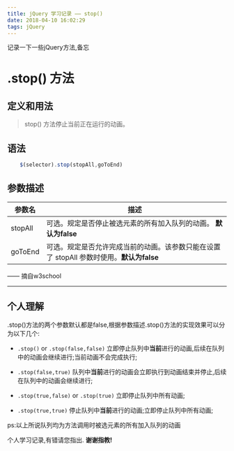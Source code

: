 ```yaml
---
title: jQuery 学习记录 —— stop()
date: 2018-04-10 16:02:29
tags: jQuery
---
```


记录一下一些jQuery方法,备忘

<!-- more -->
# .stop() 方法

## 定义和用法

> stop() 方法停止当前正在运行的动画。

## 语法

``` javascript
    $(selector).stop(stopAll,goToEnd)
```
## 参数描述

| 参数名   | 描述 |
| ------  | ------   |
| stopAll | 可选。规定是否停止被选元素的所有加入队列的动画。 **默认为false**| 
| goToEnd | 可选。规定是否允许完成当前的动画。该参数只能在设置了 stopAll 参数时使用。**默认为false**| 

—— 摘自w3school

----------
## 个人理解
.stop()方法的两个参数默认都是false,根据参数描述.stop()方法的实现效果可以分为以下几个:

 - `.stop()` or `.stop(false,false)`
    立即停止队列中**当前**进行的动画,后续在队列中的动画会继续进行;当前动画不会完成执行;
    
 - `.stop(false,true)`
    队列中**当前**进行的动画会立即执行到动画结束并停止,后续在队列中的动画会继续进行;
    
 - `.stop(true,false)` or `.stop(true)`
    立即停止队列中所有动画;
    
 - `.stop(true,true)`
    停止队列中**当前**进行的动画;立即停止队列中所有动画;
    
ps:以上所说队列均为方法调用时被选元素的所有加入队列的动画  

个人学习记录,有错请您指出.
**谢谢指教!**
  

    